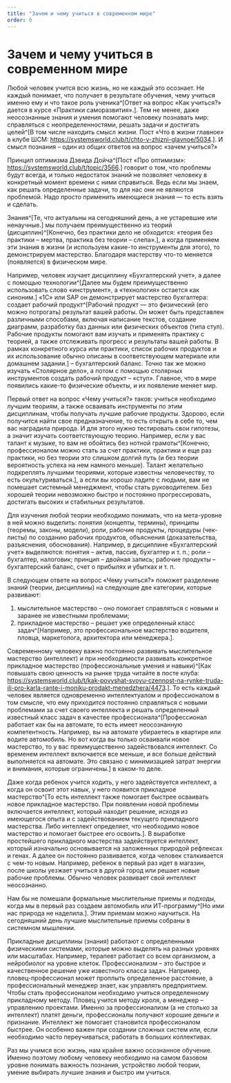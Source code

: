 ```yaml
---
title: "Зачем и чему учиться в современном мире"
order: 0
---
```


# Зачем и чему учиться в современном мире

Любой человек учится всю жизнь, но не каждый это осознает. Не каждый понимает, что получает в результате обучения, чему учиться именно ему и что такое роль ученика^[Ответ на вопрос «Как учиться?» дается в курсе «Практики саморазвития».]. Тем не менее, даже неосознанные знания и умения помогают человеку познавать мир: справляться с неопределенностями, решать задачи и достигать целей^[В том числе находить смысл жизни. Пост «Что в жизни главное» в клубе ШСМ: <https://systemsworld.club/t/chto-v-zhizni-glavnoe/5034>.]. И смысл познания – один из общих ответов на вопрос «зачем учиться?»

Принцип оптимизма Дэвида Дойча^[Пост «Про оптимизм»: <https://systemsworld.club/t/topic/3566>.] говорит о том, что проблемы будут всегда, и только недостаток знаний не позволяет человеку в конкретный момент времени с ними справиться. Ведь если мы знаем, как решать определенные задачи, то для нас они не являются проблемой. Надо просто применить имеющиеся знания — то есть взять и сделать.

Знания^[Те, что актуальны на сегодняшний день, а не устаревшие или ненаучные.] мы получаем преимущественно из теорий (дисциплин)^[Конечно, без практики дело не обходится: «теория без практики – мертва, практика без теории – слепа».], а когда применяем эти знания в жизни (и используем какие-то инструменты для этого), то демонстрируем мастерство. Благодаря мастерству что-то меняется (появляется) в физическом мире.

Например, человек изучает дисциплину «Бухгалтерский учет», а далее с помощью технологии^[Далее мы будем преимущественно использовать слово «инструмент», а «технология» остается как синоним.] «1С» или SAP он демонстрирует мастерство бухгалтера: создает рабочий продукт^[Рабочий продукт — это физический (его можно потрогать) результат вашей работы. Он может быть представлен различными способами, включая написание текстов, создание диаграмм, разработку баз данных или физических объектов (типа стул). Рабочие продукты помогают вам изучать и применять практику с теорией, а также отслеживать прогресс и результаты вашей работы. В рамках конкретного курса или практики, список рабочих продуктов и их использование обычно описаны в соответствующем материале или домашнем задании.] – бухгалтерский баланс. Точно так же можно изучать «Столярное дело», а потом с помощью столярных инструментов создать рабочий продукт – «стул». Главное, что в мире появились какие-то физические объекты, и их появление меняет мир.

Первый ответ на вопрос «Чему учиться?» таков: учиться необходимо лучшим теориям, а также осваивать инструменты по этим дисциплинам, чтобы получать лучшие рабочие продукты. Здорово, если получится найти свое предназначение, то есть открыть в себе то, чем вас наградила природа. И для этого нужно тестировать свои гипотезы, а значит изучать соответствующую теорию. Например, если у вас талант к музыке, то вам не обойтись без нотной грамоты^[Конечно, профессионалом можно стать за счет практики, практики и еще раз практики, но без теории это слишком долгий путь (и без теории вероятность успеха на нем намного меньше). Талант желательно подкреплять лучшими теориями, которые известны человечеству, то есть окультуриваться.], а если вы хорошо ладите с людьми, вам не помешает системный менеджмент, чтобы стать руководителем. Без хорошей теории невозможно быстро и постоянно прогрессировать, достигать высоких и стабильных результатов.

Для изучения любой теории необходимо понимать, что на мета-уровне в ней можно выделить: понятия (концепты, термины), принципы (теоремы, законы, модели), роли, рабочие продукты, процедуры (чек-листы) по созданию рабочих продуктов, объяснения (доказательства, разъяснения, обоснования). Например, в дисциплине «Бухгалтерский учет» выделяются: понятия – актив, пассив, бухгалтер и т. п.; роли – бухгалтер, налоговик; принцип – двойная запись; рабочие продукты – бухгалтерский баланс, счет о прибылях и убытках и т. п.

В следующем ответе на вопрос «Чему учиться?» поможет разделение знаний (теории, дисциплины) на следующие две категории, которые развивают:

1. мыслительное мастерство – оно помогает справляться с новыми и заранее не известными проблемами;
2. прикладное мастерство – решает уже определенный класс задач^[Например, это профессиональное мастерство водителя, пловца, маркетолога, архитектора или менеджера.].

Современному человеку важно постоянно развивать мыслительное мастерство (интеллект) и при необходимости развивать конкретное прикладное мастерство (профессиональные умения и навыки)^[Как повышать свою ценность на рынке труда читайте в посте клуба: <https://systemsworld.club/t/kak-povyshat-svoyu-czennost-na-rynke-truda-ili-pro-karla-rante-i-moniku-prodakt-menedzhera/4473>.]. То есть каждый человек является одновременно интеллектуалом и профессионалом в том смысле, что ему приходится постоянно справляться с новыми проблемами за счет своего интеллекта и решать определенный известный класс задач в качестве профессионала^[Профессионал работает как бы на автомате, то есть имеет неосознанную компетентность. Например, вы на автомате убираетесь в квартире или водите автомобиль. Но вот когда вы только осваивали новое мастерство, то у вас преимущественно задействовался интеллект. Со временем интеллект включается все меньше, и все больше действий выполняется на автомате. Это связано с минимизацией затрат энергии и внимания, которые ограничены.] в каком-то деле.

Даже когда ребенок учится ходить, у него задействуется интеллект, а когда он освоит этот навык, у него появится прикладное мастерство^[То есть интеллект также помогает быстрее осваивать новое прикладное мастерство. При появлении новой проблемы включается интеллект, который находит решение, исходя из имеющегося опыта и с задействованием текущего прикладного мастерства. Либо интеллект определяет, что необходимо новое мастерство и помогает быстрее его освоить.]. В выработке простейшего прикладного мастерства задействуется интеллект, который изначально основывается на заложенных природой рефлексах и генах. А далее он постоянно развивается, когда человек сталкивается с чем-то новым. Например, ребенок в первый раз идет в магазин, после школы уезжает учиться в другой город или решает новые рабочие проблемы. Обычно человек развивает свой интеллект неосознанно.

Нам бы не помешали формальные мыслительные приемы и подходы, когда мы в первый раз создаем автомобиль или ИТ-программу^[Но ими нас природа не наделила.]. Этим приемам можно научиться. На сегодняшний день лучшие мыслительные приемы собраны в системном мышлении.

Прикладные дисциплины (знания) работают с определенными физическими системами, которые можно выделять на разных уровнях или масштабах. Например, терапевт работает со всем организмом, а нейробиолог на уровне клеток. Профессионализм – это быстрое и качественное решение уже известного класса задач. Например, пловец-профессионал может проплыть определенное расстояние, а профессиональный менеджер знает, как управлять предприятием. Чтобы стать профессионалом необходимо учиться определенному прикладному методу. Пловец учится методу кроля, а менеджер – управлению проектами. Именно за профессионализм (а не столько за интеллект) платят деньги, профессионалы получают хорошие деньги и признание. Интеллект же помогает становится профессионалом быстрее. Он особенно важен при создании сложных систем или, если необходимо часто переучиваться, работать в больших коллективах.

Раз мы учимся всю жизнь, нам крайне важно осознанное обучение. Именно поэтому любому человеку необходимо на самом базовом уровне понимать важность познания, устройство любой теории, умение выбирать лучшие знания и быстро им учиться.


